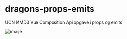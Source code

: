 # dragons-props-emits
 UCN MMD3 Vue Composition Api opgave i props og emits


![image](https://github.com/mahaUser2/dragons-props-emits/assets/75357482/c94601d5-644a-4ac7-b6cb-5623390d1b97)
